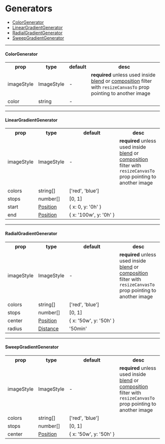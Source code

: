 # Generators

- [ColorGenerator](#ColorGenerator)
- [LinearGradientGenerator](#LinearGradientGenerator)
- [RadialGradientGenerator](#RadialGradientGenerator)
- [SweepGradientGenerator](#SweepGradientGenerator)

---

#### ColorGenerator

<table>
  <tr>
    <th>prop</th>
    <th>type</th>
    <th>default</th>
    <th>desc</th>
  </tr>
  <tr>
    <td>imageStyle</td>
    <td>ImageStyle</td>
    <td>-</td>
    <td><strong>required</strong> unless used inside <a href="blend_filters.md">blend</a> or <a href="composition_filters.md">composition</a> filter with <code>resizeCanvasTo</code> prop pointing to another image</td>
  </tr>
  <tr>
    <td>color</td>
    <td>string</td>
    <td>-</td>
    <td></td>
  </tr>
</table>

***

#### LinearGradientGenerator

<table>
  <tr>
    <th>prop</th>
    <th>type</th>
    <th>default</th>
    <th>desc</th>
  </tr>
  <tr>
    <td>imageStyle</td>
    <td>ImageStyle</td>
    <td>-</td>
    <td><strong>required</strong> unless used inside <a href="blend_filters.md">blend</a> or <a href="composition_filters.md">composition</a> filter with <code>resizeCanvasTo</code> prop pointing to another image</td>
  </tr>
  <tr>
    <td>colors</td>
    <td>string[]</td>
    <td>['red',&nbsp;'blue']</td>
    <td></td>
  </tr>
  <tr>
    <td>stops</td>
    <td>number[]</td>
    <td>[0,&nbsp;1]</td>
    <td></td>
  </tr>
  <tr>
    <td>start</td>
    <td><a href="types.md#Position">Position</a></td>
    <td>{&nbsp;x:&nbsp;0,&nbsp;y:&nbsp;'0h'&nbsp;}</td>
    <td></td>
  </tr>
  <tr>
    <td>end</td>
    <td><a href="types.md#Position">Position</a></td>
    <td>{&nbsp;x:&nbsp;'100w',&nbsp;y:&nbsp;'0h'&nbsp;}</td>
    <td></td>
  </tr>
</table>

***

#### RadialGradientGenerator

<table>
  <tr>
    <th>prop</th>
    <th>type</th>
    <th>default</th>
    <th>desc</th>
  </tr>
  <tr>
    <td>imageStyle</td>
    <td>ImageStyle</td>
    <td>-</td>
    <td><strong>required</strong> unless used inside <a href="blend_filters.md">blend</a> or <a href="composition_filters.md">composition</a> filter with <code>resizeCanvasTo</code> prop pointing to another image</td>
  </tr>
  <tr>
    <td>colors</td>
    <td>string[]</td>
    <td>['red',&nbsp;'blue']</td>
    <td></td>
  </tr>
  <tr>
    <td>stops</td>
    <td>number[]</td>
    <td>[0,&nbsp;1]</td>
    <td></td>
  </tr>
  <tr>
    <td>center</td>
    <td><a href="types.md#Position">Position</a></td>
    <td>{&nbsp;x:&nbsp;'50w',&nbsp;y:&nbsp;'50h'&nbsp;}</td>
    <td></td>
  </tr>
  <tr>
    <td>radius</td>
    <td><a href="types.md#Distance">Distance</a></td>
    <td>'50min'</td>
    <td></td>
  </tr>
</table>

***

#### SweepGradientGenerator

<table>
  <tr>
    <th>prop</th>
    <th>type</th>
    <th>default</th>
    <th>desc</th>
  </tr>
  <tr>
    <td>imageStyle</td>
    <td>ImageStyle</td>
    <td>-</td>
    <td><strong>required</strong> unless used inside <a href="blend_filters.md">blend</a> or <a href="composition_filters.md">composition</a> filter with <code>resizeCanvasTo</code> prop pointing to another image</td>
  </tr>
  <tr>
    <td>colors</td>
    <td>string[]</td>
    <td>['red',&nbsp;'blue']</td>
    <td></td>
  </tr>
  <tr>
    <td>stops</td>
    <td>number[]</td>
    <td>[0,&nbsp;1]</td>
    <td></td>
  </tr>
  <tr>
    <td>center</td>
    <td><a href="types.md#Position">Position</a></td>
    <td>{&nbsp;x:&nbsp;'50w',&nbsp;y:&nbsp;'50h'&nbsp;}</td>
    <td></td>
  </tr>
</table>
